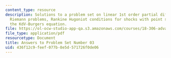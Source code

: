 ```yaml
---
content_type: resource
description: Solutions to a problem set on linear 1st order partial differential equations,
  Riemann problems, Rankine Hugoniot conditions for shocks with point sources, and
  the KdV-Burgers equation.
file: https://ol-ocw-studio-app-qa.s3.amazonaws.com/courses/18-306-advanced-partial-differential-equations-with-applications-fall-2009/436f12c9feef077b8e5d571726f0de06_MIT18_306f09_sol_pset_03_09.pdf
file_type: application/pdf
resourcetype: Document
title: Answers to Problem Set Number 03
uid: 436f12c9-feef-077b-8e5d-571726f0de06
---
```

